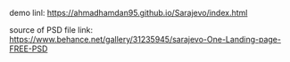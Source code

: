 demo linl: https://ahmadhamdan95.github.io/Sarajevo/index.html

source of PSD file link: https://www.behance.net/gallery/31235945/sarajevo-One-Landing-page-FREE-PSD
